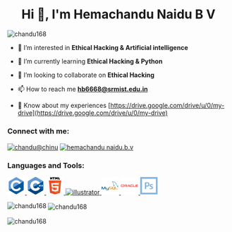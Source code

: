 <h1 align="center">Hi 👋, I'm Hemachandu Naidu B V</h1>
<p align="left"> <img src="https://komarev.com/ghpvc/?username=chandu168&label=Profile%20views&color=0e75b6&style=flat" alt="chandu168" /> </p>


- 👀 I’m interested in **Ethical Hacking & Artificial intelligence**

- 🌱 I’m currently learning **Ethical Hacking & Python**

- 👯 I’m looking to collaborate on **Ethical Hacking**

- 📫 How to reach me **hb6668@srmist.edu.in**

- 📄 Know about my experiences [https://drive.google.com/drive/u/0/my-drive](https://drive.google.com/drive/u/0/my-drive)

<h3 align="left">Connect with me:</h3>
<p align="left">
<a href="https://twitter.com/chandu@chinu" target="blank"><img align="center" src="https://raw.githubusercontent.com/rahuldkjain/github-profile-readme-generator/master/src/images/icons/Social/twitter.svg" alt="chandu@chinu" height="30" width="40" /></a>
<a href="https://linkedin.com/in/hemachandu naidu.b.v" target="blank"><img align="center" src="https://raw.githubusercontent.com/rahuldkjain/github-profile-readme-generator/master/src/images/icons/Social/linked-in-alt.svg" alt="hemachandu naidu.b.v" height="30" width="40" /></a>
</p>

<h3 align="left">Languages and Tools:</h3>
<p align="left"> <a href="https://www.cprogramming.com/" target="_blank" rel="noreferrer"> <img src="https://raw.githubusercontent.com/devicons/devicon/master/icons/c/c-original.svg" alt="c" width="40" height="40"/> </a> <a href="https://www.w3schools.com/cpp/" target="_blank" rel="noreferrer"> <img src="https://raw.githubusercontent.com/devicons/devicon/master/icons/cplusplus/cplusplus-original.svg" alt="cplusplus" width="40" height="40"/> </a> <a href="https://www.w3.org/html/" target="_blank" rel="noreferrer"> <img src="https://raw.githubusercontent.com/devicons/devicon/master/icons/html5/html5-original-wordmark.svg" alt="html5" width="40" height="40"/> </a> <a href="https://www.adobe.com/in/products/illustrator.html" target="_blank" rel="noreferrer"> <img src="https://www.vectorlogo.zone/logos/adobe_illustrator/adobe_illustrator-icon.svg" alt="illustrator" width="40" height="40"/> </a> <a href="https://www.mysql.com/" target="_blank" rel="noreferrer"> <img src="https://raw.githubusercontent.com/devicons/devicon/master/icons/mysql/mysql-original-wordmark.svg" alt="mysql" width="40" height="40"/> </a> <a href="https://www.oracle.com/" target="_blank" rel="noreferrer"> <img src="https://raw.githubusercontent.com/devicons/devicon/master/icons/oracle/oracle-original.svg" alt="oracle" width="40" height="40"/> </a> <a href="https://www.photoshop.com/en" target="_blank" rel="noreferrer"> <img src="https://raw.githubusercontent.com/devicons/devicon/master/icons/photoshop/photoshop-line.svg" alt="photoshop" width="40" height="40"/> </a> </p>

<p><img align="left" src="https://github-readme-stats.vercel.app/api/top-langs?username=chandu168&show_icons=true&locale=en&layout=compact" alt="chandu168" /></p>

<p>&nbsp;<img align="center" src="https://github-readme-stats.vercel.app/api?username=chandu168&show_icons=true&locale=en" alt="chandu168" /></p>

<p><img align="center" src="https://github-readme-streak-stats.herokuapp.com/?user=chandu168&" alt="chandu168" /></p>
